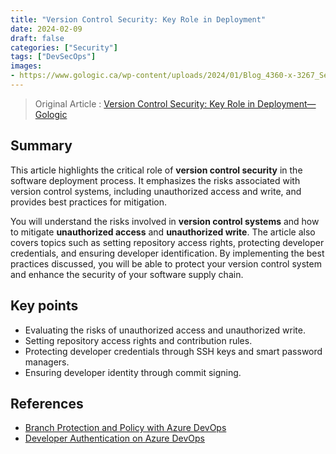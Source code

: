 ```yaml
--- 
title: "Version Control Security: Key Role in Deployment"
date: 2024-02-09
draft: false
categories: ["Security"]
tags: ["DevSecOps"]
images:
- https://www.gologic.ca/wp-content/uploads/2024/01/Blog_4360-x-3267_Securite-6-1024x767.png
---
```


> Original Article : [Version Control Security: Key Role in Deployment—Gologic](https://www.gologic.ca/en/version-control-security/)

## Summary

This article highlights the critical role of **version control security** in the software deployment process. It emphasizes the risks associated with version control systems, including unauthorized access and write, and provides best practices for mitigation.

You will understand the risks involved in **version control systems** and how to mitigate **unauthorized access** and **unauthorized write**. The article also covers topics such as setting repository access rights, protecting developer credentials, and ensuring developer identification. By implementing the best practices discussed, you will be able to protect your version control system and enhance the security of your software supply chain.


## Key points

*   Evaluating the risks of unauthorized access and unauthorized write.
*   Setting repository access rights and contribution rules.
*   Protecting developer credentials through SSH keys and smart password managers.
*   Ensuring developer identity through commit signing.


## References

*   [Branch Protection and Policy with Azure DevOps](https://learn.microsoft.com/en-us/azure/devops/repos/git/branch-policies?view=azure-devops&tabs=browser)
*   [Developer Authentication on Azure DevOps](https://learn.microsoft.com/en-us/azure/devops/organizations/accounts/manage-ssh-keys?view=azure-devops)
